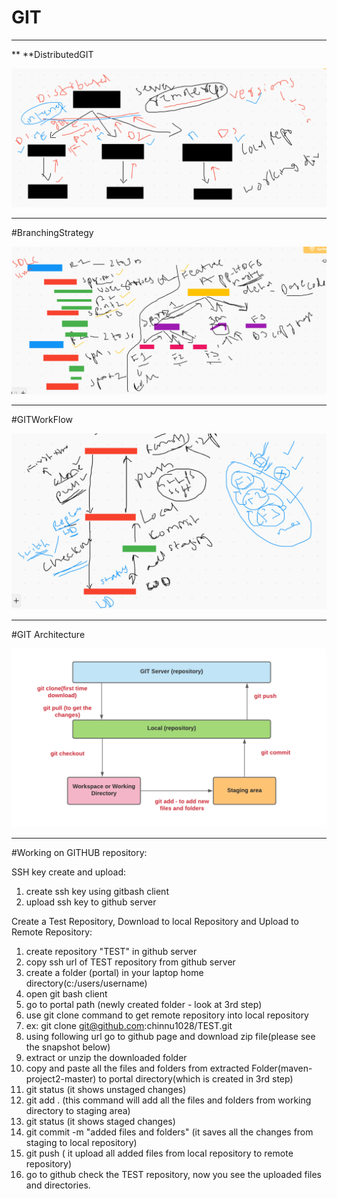 # GIT

---
** **DistributedGIT

<img src="DistributedGIT.PNG"/>


---
#BranchingStrategy

<img src="BranchingStrategy.PNG"/>


---
#GITWorkFlow

<img src="GITWorkFlow.PNG"/>


---
#GIT Architecture

<img src="GIT_Architecture.png"/>

----
#Working on GITHUB repository:

SSH key create and upload:
1. create ssh key using gitbash client
2. upload ssh key to github server

Create a Test Repository, Download to local Repository and Upload to Remote Repository:
1. create repository "TEST" in github server
2. copy ssh url of TEST repository from github server
3. create a folder (portal) in your laptop home directory(c:/users/username) 
4. open git bash client
5. go to portal path (newly created folder - look at 3rd step)
6. use git clone command to get remote repository into local repository 
7.    ex: git clone git@github.com:chinnu1028/TEST.git
8. using following url go to github page and download zip file(please see the snapshot below)
9. extract or unzip the downloaded folder
10. copy and paste all the files and folders from extracted Folder(maven-project2-master) to portal directory(which is created in 3rd step)
11. git status (it shows unstaged changes) 
12. git add . (this command will add all the files and folders from working directory to staging area)
13. git status (it shows staged changes)
14. git commit -m "added files and folders" (it saves all the changes from staging to local repository)
15. git push ( it upload all added files from local repository to remote repository)
16. go to github check the TEST repository, now you see the uploaded files and directories.



